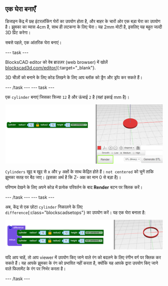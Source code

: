 ## एक घेरा बनाएँ

डिजाइन केंद्र में छह इंटरलॉकिंग घेरों का उपयोग होता है, और बाहर के चारों ओर एक बड़ा घेरा का उपयोग है। झुमका का व्यास 4cm है, साथ ही लटकना के लिए घेरा। यह 2mm मोटी है, इसलिए यह बहुत जल्दी 3D प्रिंट करेगा।

सबसे पहले, एक आंतरिक घेरा बनाएं।

--- task ---

BlocksCAD editor को वेब ब्राउज़र (web browser) में खोलें [blockscad3d.com/editor/](https://www.blockscad3d.com/editor/){:target="_blank"}.

3D चीज़ों को बनाने के लिए कोड लिखने के लिए आप ब्लॉक को ड्रैग और ड्रॉप कर सकते हैं।

--- /task --- --- task ---

एक `cylinder` बनाएं जिसका त्रिज्या `12` है और ऊंचाई `2` है (यहां इकाई mm है)।

![स्क्रीनशॉट](images/pendant-cylinder.png)

`Cylinders` खुद ब खुद से x और y अक्षों के साथ केंद्रित होते हैं। `not centered` को चुनें ताकि झुमका सतह पर बैठ जाए। (इसका अर्थ है कि Z- अक्ष का मान 0 से बड़ा है)।

परिणाम देखने के लिए अपने कोड में प्रत्येक परिवर्तन के बाद **Render** बटन पर क्लिक करें।

--- /task --- --- task ---

अब, केंद्र से एक छोटा `cylinder` निकालने के लिए `difference`{:class="blockscadsetops"} का उपयोग करें। यह एक घेरा बनाता है:

![स्क्रीनशॉट](images/pendant-hoop.png)

यदि आप चाहें, तो आप viewer में उपयोग किए जाने वाले रंग को बदलने के लिए रंगीन वर्ग पर क्लिक कर सकते हैं। यह आपके झुमका के रंग को प्रभावित नहीं करता है, क्योंकि यह आपके द्वारा उपयोग किए जाने वाले फिलामेंट के रंग पर निर्भर करता है।

--- /task ---
	
	
